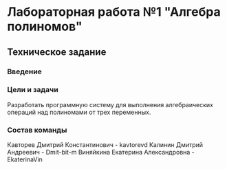 # **Лабораторная работа №1 "Алгебра полиномов"**
## **Техническое задание**
### **Введение**
### **Цели и задачи**
Разработать программную систему для выполнения алгебраических операций над полиномами от трех переменных.
### **Состав команды**
Кавторев Дмитрий Константинович - kavtorevd
Калинин Дмитрий Андреевич - Dmit-bit-m
Виняйкина Екатерина Александровна - EkaterinaVin
